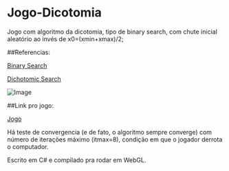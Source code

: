 # Jogo-Dicotomia
Jogo com algoritmo da dicotomia, tipo de binary search, com chute inicial aleatório ao invés de x0=(xmin+xmax)/2;

##Referencias:

[Binary Search](https://en.wikipedia.org/wiki/Binary_search_algorithm)


[Dichotomic Search](https://en.wikipedia.org/wiki/Dichotomic_search)



![Image](https://upload.wikimedia.org/wikipedia/commons/thumb/c/ca/Morse_code_tree3.png/800px-Morse_code_tree3.png)

##Link pro jogo: 

[Jogo](https://jacobsalzberg.github.io/Jogo-Dicotomia-UI/)

Há teste de convergencia (e de fato, o algoritmo sempre converge) com número de iterações máximo (itmax=8), condição em que o jogador derrota o computador.

Escrito em C# e compilado pra rodar em WebGL.

